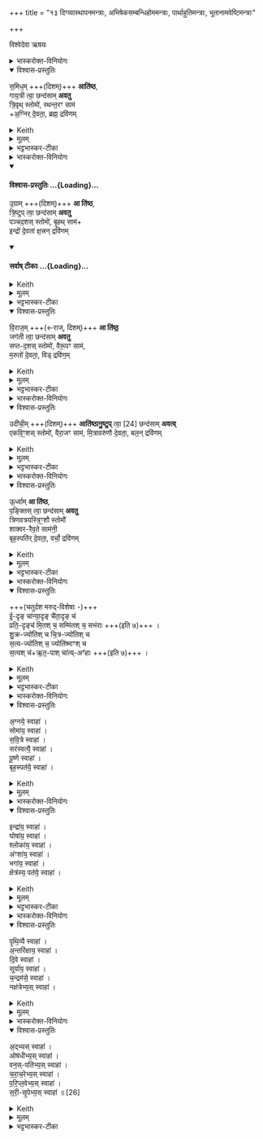 +++
title = "१३ दिग्व्यास्थापनमन्त्राः, अभिषेकसम्बन्धिहोममन्त्राः, पार्थाहुतिमन्त्राः, भूतानामवेष्टिमन्त्राः"

+++

विश्वेदेवा ऋषयः

<details><summary>भास्करोक्त-विनियोगः</summary>

1अथ यजमानम् अध्वर्युर् दिशो व्यास्थापयति,  
मध्ये पश्चिमेन समिधम् आतिष्ठति पञ्चभिः । तत्र प्राचीं - समिधमिति ॥ 
</details>
<details open><summary>विश्वास-प्रस्तुतिः</summary>

स॒मिध॒म् +++(दिशम्)+++ **आति॑ष्ठ**,  
गाय॒त्री त्वा॒ छन्द॑साम् **अवतु**  
त्रि॒वृथ् स्तोमो॑, रथन्त॒रꣳ साम॑  
+अ॒ग्निर् दे॒वता॒, ब्रह्म॒ द्रवि॑णम्
</details>
<details><summary>Keith</summary>

Do I thou mount the kindling (quarter); let the Gayatri of metres help thee; the Trivrt Stoma, the Rathantara Saman, the deity Agni, the treasure the Brahman class.
</details>
<details><summary>मूलम्</summary>

स॒मिध॒मा ति॑ष्ठ गाय॒त्री त्वा॒ छन्द॑सामवतु त्रि॒वृथ्स्तोमो॑ रथन्त॒रꣳ सामा॒ग्निर्दे॒वता॒ ब्रह्म॒ द्रवि॑णम्
</details>
<details><summary>भट्टभास्कर-टीका</summary>

समिद्ध्यतेस्यामादित्य इति समित् प्राचीदिक् उपर्युपरि समिद्धा भवतीति । तामातिष्ठाधितिष्ठ स्वीकुरु ।

गायत्री चतुर्विंशत्यक्षरा छन्दसाम्मध्ये प्राच्यां दिशि स्थिता त्वामवतु ।  

त्रिवृदाख्यस्स्तोमश्च त्वामवत्वित्येव । स्तोमानाम्मध्य इति गम्यते । त्रयोवयवस्तिस्रो वृत्तयो यस्य स त्रिवृत् नवस्तोत्रीयः । 'त्रिचक्रादीनां छन्दसि' इत्युत्तरपदाद्युदात्तत्वम् ।   

रथन्तरं च साम त्वामवतु साम्नाम्मध्ये । 'संज्ञायां भृतॄवृजि' इत्यादिना खच् ।

अग्निर्देवता त्वामवतु देवतानां मध्ये ।

ब्रह्म ब्राह्मणः द्रविणं प्रशस्तं धनं त्वामवतु द्रविणानां मध्ये ॥
</details>
<details><summary>भास्करोक्त-विनियोगः</summary>

2दक्षिणां उग्रामिति ॥ 
</details>
<div class="js_include" newlevelforh1="4" title="विश्वास-प्रस्तुतिः" unfilled url="/vedAH_yajuH/taittirIyam/sArasvata-vibhAgaH/saMhitA/Rk/vishvAsa-prastutiH/1/8_rAjasUyAdi/13_digvyAsthApanamantrAH_abhiShekasambandhihomaman/02_ugrAm_A.md">
<details open><summary><h4>विश्वास-प्रस्तुतिः ...{Loading}...</h4></summary>

उ॒ग्राम् +++(दिशम्)+++ **आ ति॑ष्ठ**,  
त्रि॒ष्टुप् त्वा॒ छन्द॑साम् **अवतु**  
पञ्चद॒शस् स्तोमो॑, बृ॒हथ् साम॑+  
इन्द्रो॑ दे॒वता॑ क्ष॒त्त्रन् द्रवि॑णम्
</details>
</div>
<div class="js_include" newlevelforh1="4" title="सर्वाष् टीकाः" unfilled url="/vedAH_yajuH/taittirIyam/sArasvata-vibhAgaH/saMhitA/Rk/sarvASh_TIkAH/1/8_rAjasUyAdi/13_digvyAsthApanamantrAH_abhiShekasambandhihomaman/02_ugrAm_A.md">
<details open><summary><h4>सर्वाष् टीकाः ...{Loading}...</h4></summary>
<details><summary>Keith</summary>

Do thou mount the dread (quarter); let the Tristubh of metres help thee, the Pañcadaśa Stoma, the Brhat Saman, the deity Indra, the treasure the ruling class.
</details>
<details><summary>मूलम्</summary>

उ॒ग्रामा ति॑ष्ठ त्रि॒ष्टुप्त्वा॒ छन्द॑सामवतु पञ्चद॒शस्स्तोमो॑ बृ॒हथ्सामेन्द्रो॑ दे॒वता॑ क्ष॒त्त्रन्द्रवि॑णम्
</details>
<details><summary>भट्टभास्कर-टीका</summary>

उग्रां पितृसम्बन्धाद्दक्षिणामातिष्ठ । त्रिष्टुप् चतुश्चत्वारिंशदक्षरा । पञ्चदशस्स्तोमः पञ्चदशस्स्तोत्रीयः परिमाणमस्य 'स्तोमे डविधिः पञ्चदशाद्यर्थे' इति डः । बृहत्साम इन्द्रश्च क्षत्रं क्षत्रियाः ।

गतमन्यत् ।
</details>
</details>
</div>
<details open><summary>विश्वास-प्रस्तुतिः</summary>

वि॒राज॒म् +++(←राज्, दिशम्)+++ **आ ति॑ष्ठ॒**  
जग॑ती त्वा॒ छन्द॑साम् **अवतु**  
सप्त-द॒शस् स्तोमो॑, वैरू॒पꣳ साम॑,  
म॒रुतो॑ दे॒वता॒, विड् द्रवि॑ण॒म् 
</details>
<details><summary>Keith</summary>

Do thou mount the shining (quarter); let the Jagati of metres help thee, the Saptadaśa Stoma, the Vairapa Saman, the deity the Maruts, the treasure the peasant class.

</details>
<details><summary>मूलम्</summary>

वि॒राज॒मा ति॑ष्ठ॒ जग॑ती त्वा॒ छन्द॑सामवतु सप्तद॒शस्स्तोमो॑ वैरू॒पꣳ साम॑ म॒रुतो॑ दे॒वता॒ विड्द्रवि॑ण॒मुदी॑ची॒मा ति॑ष्ठानु॒ष्टुप्त्वा॑ [24]
</details>
<details><summary>भट्टभास्कर-टीका</summary>

3प्रतीचीं - विराजमिति ॥ जगती विराट् उपर्युपरि शान्ता भवतीति । अष्टाचत्वारिंशदक्षरा जगती । सप्तदशस्स्तोमः सप्तदशस्तोत्रीयः । वैरूपाख्यं साम । मरुतो देवता । विट् वैश्याः ॥
</details>
<details><summary>भास्करोक्त-विनियोगः</summary>

4उत्तरां - उदीचीमिति ॥ 
</details>
<details open><summary>विश्वास-प्रस्तुतिः</summary>

उदी॑ची॒म् +++(दिशम्)+++ **आति॑ष्ठानु॒ष्टुप्** त्वा॒ [24] छन्द॑साम् **अवत्व्**  
एकवि॒ꣳ॒शस् स्तोमो॑, वैरा॒जꣳ साम॑, मि॒त्रावरु॑णौ दे॒वता॒, बल॒न् द्रवि॑णम्
</details>
<details><summary>Keith</summary>

Do thou mount the northern (quarter); let the Anustubh of metres help thee [1], the Ekavinśa Stoma, the Vairaja Saman, the deity Mitra and Varuna, the treasure the host.
</details>
<details><summary>मूलम्</summary>

उदी॑ची॒मा ति॑ष्ठानु॒ष्टुप् त्वा॒ [24] छन्द॑साम् अवत्व्  
एकवि॒ꣳ॒शस् स्तोमो॑ वैरा॒जꣳ साम॑ मि॒त्रावरु॑णौ दे॒वता॒ बल॒न् द्रवि॑णम् 
</details>
<details><summary>भट्टभास्कर-टीका</summary>

उत्क्रम्याञ्चति भूगोलमित्युदीची ; यत्र गच्छन्नादित्यो न दृश्यते । 'अनिगन्तोञ्चतौ' इति प्रकृतिस्वरत्वम् । अनुष्टुब्द्वात्रिंशदक्षरा । एकविंशः एकविंशतिस्तोत्रीयः ।   
वैराजाख्यं साम ।  
मित्रावरुणौ देवता । समुदायस्य देवतात्वादेकवचनं, देवतात्वमात्रस्य विवक्षितत्वात् ; श्रुतयः प्रमाणमिति यथा । 'देवताद्वन्द्वे च' इति पूर्वोत्तरपदयोर्युगपत्प्रकृतिस्वरत्वम् ॥
</details>
<details><summary>भास्करोक्त-विनियोगः</summary>

5मध्ये - ऊर्ध्वामिति ॥
</details>
<details open><summary>विश्वास-प्रस्तुतिः</summary>

ऊ॒र्ध्वाम् **आ ति॑ष्ठ**,  
प॒ङ्क्तिस् त्वा॒ छन्द॑साम् **अवतु**  
त्रिणवत्रयस्त्रि॒ꣳ॒शौ स्तोमौ॑  
शाक्वर-रैव॒ते साम॑नी॒  
बृह॒स्पति॑र् दे॒वता॒, वर्चो॒ द्रवि॑णम्
</details>
<details><summary>Keith</summary>

Do thou mount the zenith; let the Pañkti of metres help thee, the Trinava, and Trayastrinśa Stomas, the Śakvara and Raivata Samans, the deity Brhaspati, the treasure radiance.
</details>
<details><summary>मूलम्</summary>

ऊ॒र्ध्वामा ति॑ष्ठ प॒ङ्क्तिस्त्वा॒ छन्द॑सामवतु त्रिणवत्रयस्त्रि॒ꣳ॒शौ स्तोमौ॑ शाक्वररैव॒ते साम॑नी॒ बृह॒स्पति॑र्दे॒वता॒ वर्चो॒ द्रवि॑णम्
</details>
<details><summary>भट्टभास्कर-टीका</summary>

पङ्क्तिः पञ्चपदा चत्वारिंशदक्षरा । त्रिणवत्रयस्त्रिंशौ स्तोमौ त्रिणवस्सप्तविशस्तोत्रीयः त्रयस्त्रिंशस्त्रयस्त्रिंशस्तोत्रीयः ।   
शाक्वरं रैवतं च सामद्वयम् ।   
बृहस्पतिर्देवता ।   
वनस्पत्यादित्वाद्द्वयोर्युगपत्प्रकृतिस्वरत्वम् । वर्चो दीप्तिः ।

निगदसिद्धमन्यत् ॥
</details>
<details><summary>भास्करोक्त-विनियोगः</summary>

6-19अत्र मारुत एकविंशतिकपालोस्ति,  
तत्र मध्यमानि सप्तकपालानि  
'धुनिश्च ध्वान्तश्च' इत्यारण्येनानुवाक्येनोपधीयन्ते ।  
अन्यानि चतुर्दश, एताभ्यां गणाभ्याम् उपदधाति - ईदृङ् चेत्यादिना ॥ 
</details>
<details open><summary>विश्वास-प्रस्तुतिः</summary>

+++(चतुर्दश मरुद्-विशेषाः -)+++  
ई॒-दृङ् चा॑न्या॒दृङ् चै॑ता॒दृङ् च॑  
प्रति॒-दृङ्च॑ मि॒तश् च॒ सम्मि॑तश् च॒ सभ॑राः +++(इति ७)+++ ।  
शु॒क्र-ज्यो॑तिश् च चि॒त्र-ज्यो॑तिश् च  
स॒त्य-ज्यो॑तिश् च॒ ज्योति॑ष्माꣳश् च  
स॒त्यश् च॑+ऋ॒त॒-पाश् चा॑त्य्-अꣳ॑हाः +++(इति ७)+++ ।
</details>
<details><summary>Keith</summary>

Such like, other like, thus like, similar, the measured, commensurate, harmonious,
Of pure radiance, of varied radiance, of true radiance, the radiant, true, protector of holy order [2], beyond distress.
</details>
<details><summary>मूलम्</summary>

ई॒दृङ्चा॑न्या॒दृङ्चै॑ता॒दृङ्च॑ प्रति॒दृङ्च॑ मि॒तश्च॒ सम्मि॑तश्च॒ सभ॑राः ।  
शु॒क्रज्यो॑तिश्च चि॒त्रज्यो॑तिश्च  स॒त्यज्यो॑तिश्च॒ ज्योति॑ष्माꣳश्च  स॒त्यश्च॑र्त॒पाश्च॑ [25] अत्यꣳ॑हाः ।
</details>
<details><summary>भट्टभास्कर-टीका</summary>

शुक्रज्योतिश्चेत्यादिना च ॥ एते चतुर्दश मरुद्-विशेषाः । तादर्थ्यात्कपालेषु ताच्छब्द्यम् । इदमिव पश्यतीदृङ् । 'त्यदादिषु दृशः' इति क्विन्, 'इदङ्किभोरीश्की' इतीशादेशः, 'दृक्स्ववस्स्ववतसां छन्दसि ' ईति नुम्, 'क्विन्प्रत्ययस्य कुः' इति कुत्वम् । अन्य इव पश्यति अन्यादृङ् । 'आ सर्वनाम्नः' इत्यात्वम् । एष इव पश्यति एतादृङ् । परत्र सन्निहितमेतच्छब्द आह, आत्मनि सन्निहितमिदंशब्दः । प्रतिकूलं पश्यतीति प्रतिदृङ् । छान्दसः क्विन् । मितः निभृतः । सम्मितः संहतरूपः । 'गतिरनन्तरः' इति पूर्वपदप्रकृतिस्वरत्वम् । सह बिभतीर्ति सभराः । छान्दसोसुन् । भरसा सह वर्तत इति वा सभराः, भरो वेगः ।

**शुक्रज्योतिः** येन ज्योतींषि शुक्राणि क्रियन्ते । चित्राणि पूजनीयानि ज्योतींषि येन क्रियन्ते स **चित्रज्योतिः** । सत्सु साधूनि सत्यानि ज्योतींषि येन स **सत्यज्योतिः** । ज्योतिष्मान् **ब्रह्मज्योतिः** । **सत्यस्** सति साधुः । छान्दसमन्तोदात्तत्वम् ।  
ऋतस्य यज्ञस्य पाता रक्षकः **ऋतपाः** । अत्यंहाः अंहोतिक्रान्तवान् । अत्यर्थं वा गच्छतीत्यत्यंहाः । 'गतिकारकयोरपि' इत्यंहेरसुन् ॥
</details>
<details><summary>भास्करोक्त-विनियोगः</summary>

20-25षट्पार्थिवानि वारुणानि पुरस्तादभिषेकस्य जुहोति - अग्नये स्वाहेत्यादीनि बृहस्पत्यन्तानि ॥

</details>
<details open><summary>विश्वास-प्रस्तुतिः</summary>

अ॒ग्नये॒ स्वाहा॑ ।    
सोमा॑य॒ स्वाहा॑ ।    
स॒वि॒त्रे स्वाहा॑ ।    
सर॑स्वत्यै॒ स्वाहा॑ ।   
पू॒ष्णे स्वाहा॑ ।     
बृह॒स्पत॑ये॒ स्वाहा॑ ।     
</details>
<details><summary>Keith</summary>

To Agni hail! To Soma hail! To Savitr hail! To Sarasvati hail!  
To Pusan hail! To Brhaspati hail! 
</details>
<details><summary>मूलम्</summary>

अ॒ग्नये॒ स्वाहा॑ ।    
सोमा॑य॒ स्वाहा॑ ।    
स॒वि॒त्रे स्वाहा॑ ।    
सर॑स्वत्यै॒ स्वाहा॑ ।   
पू॒ष्णे स्वाहा॑ ।     
बृह॒स्पत॑ये॒ स्वाहा॑ ।     
</details>
<details><summary>भास्करोक्त-विनियोगः</summary>

26-31 षडुपरिष्टात् - इन्द्राय स्वाहेत्यादीनि क्षेत्रस्य पतये स्वाहे त्यन्तानि ।
</details>
<details open><summary>विश्वास-प्रस्तुतिः</summary>

इन्द्रा॑य॒ स्वाहा॑ ।    
घोषा॑य॒ स्वाहा॑ ।  
श्लोका॑य॒ स्वाहा॑ ।  
अंꣳशा॑य॒ स्वाहा॑ ।   
भगा॑य॒ स्वाहा॑ ।  
क्षेत्र॑स्य॒ पत॑ये॒ स्वाहा॑ ।
</details>
<details><summary>Keith</summary>

To Indra hail! To sound hail!  
To verse hail! To Anśa hail! To Bhaga hail! To the lord of the field hail!
</details>
<details><summary>मूलम्</summary>

इन्द्रा॑य॒ स्वाहा॑ ।    
घोषा॑य॒ स्वाहा॑ ।  
श्लोका॑य॒ स्वाहा॑ ।  
अंꣳशा॑य॒ स्वाहा॑ ।   
भगा॑य॒ स्वाहा॑ ।  
क्षेत्र॑स्य॒ पत॑ये॒ स्वाहा॑ ।
</details>
<details><summary>भट्टभास्कर-टीका</summary>

सर्वाणि निगदसिद्धानि ॥
</details>
<details><summary>भास्करोक्त-विनियोगः</summary>

32-37षट्पुरस्ताद्भूतानामवेष्टीर्जुहोति - पृथिव्यै स्वाहेत्याद्यानि नक्षत्रेभ्यस्स्वाहेत्यन्तानि ॥ पृथिव्यादिभ्यः मृत्युरवेष्टो भवति विनाशितो भवति ॥
</details>
<details open><summary>विश्वास-प्रस्तुतिः</summary>

पृ॒थि॒व्यै स्वाहा॑ ।  
अ॒न्तरि॑क्षाय॒ स्वाहा॑ ।  
दि॒वे स्वाहा॑ ।   
सूर्या॑य॒ स्वाहा॑ ।    
च॒न्द्रम॑से॒ स्वाहा॑ ।   
नक्ष॑त्रेभ्य॒स् स्वाहा॑ ।   
</details>
<details><summary>Keith</summary>

To earth hail! To atmosphere hail! To sky hail! To the sun hail! To the moon hail! To the Naksatras hail! 
</details>
<details><summary>मूलम्</summary>

पृ॒थि॒व्यै स्वाहा॑ ।  
अ॒न्तरि॑क्षाय॒ स्वाहा॑ ।  
दि॒वे स्वाहा॑ ।   
सूर्या॑य॒ स्वाहा॑ ।    
च॒न्द्रम॑से॒ स्वाहा॑ ।   
नक्ष॑त्रेभ्य॒स्स्वाहा॑ ।   
</details>
<details><summary>भास्करोक्त-विनियोगः</summary>

38-43षडुपरिष्टादद्भ्यस्स्वाहेत्याद्याः सरीसृपेभ्यस्स्वाहेत्यन्ताः । 
</details>
<details open><summary>विश्वास-प्रस्तुतिः</summary>

अ॒द्भ्यस् स्वाहा॑ ।  
ओष॑धीभ्य॒स् स्वाहा॑ ।   
वन॒स्-पति॑भ्य॒स् स्वाहा॑ ।   
च॒रा॒च॒रेभ्य॒स् स्वाहा॑ ।   
प॒रि॒प्ल॒वेभ्य॒स् स्वाहा॑ ।  
स॒री॒-सृ॒पेभ्य॒स् स्वाहा॑ ॥ [26]  
</details>
<details><summary>Keith</summary>

To the waters hail! To plants hail! To trees hail! To moving creatures hail! To swimming creatures hail! To creeping creatures hail!
</details>
<details><summary>मूलम्</summary>

अ॒द्भ्यस्स्वाहा॑ ।  
ओष॑धीभ्य॒स्स्वाहा॑ ।   
वन॒स्पति॑भ्य॒स्स्वाहा॑ ।   
च॒रा॒च॒रेभ्य॒स्स्वाहा॑ ।   
प॒रि॒प्ल॒वेभ्य॒स्स्वाहा॑ ।  
स॒री॒सृ॒पेभ्य॒स्स्वाहा॑ ॥ [26]  
</details>
<details><summary>भट्टभास्कर-टीका</summary>

सर्वा निगदसिद्धाः । चरणशिलाश्चराचराः । चरेर्यङ्लुगन्तात्पचाद्यचि अभ्यासस्याडागमः । परितः प्लवनशीलाः परिप्लवाः । स एवाच् । सर्पणशीलास्सरीसृपाः । सृपेर्यङ्लुगन्तात्पचाद्यचि अभ्यासस्य रीगागमः, 'न धातुलोप आर्धधातुके' इति गुणाभावः ॥

इत्यष्टमे त्रयोदशोनुवाकः ॥  
</details>
